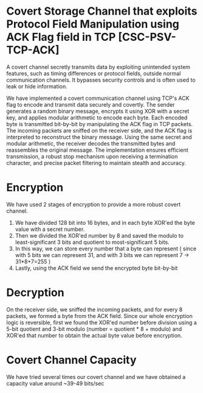 # Covert Storage Channel that exploits Protocol Field Manipulation using ACK Flag field in TCP [CSC-PSV-TCP-ACK]

A covert channel secretly transmits data by exploiting unintended system features, such as timing differences or protocol fields, outside normal communication channels. It bypasses security controls and is often used to leak or hide information.

We have implemented a covert communication channel using TCP's ACK flag to encode and transmit data securely and covertly. The sender generates a random binary message, encrypts it using XOR with a secret key, and applies modular arithmetic to encode each byte. Each encoded byte is transmitted bit-by-bit by manipulating the ACK flag in TCP packets. The incoming packets are sniffed on the receiver side, and the ACK flag is interpreted to reconstruct the binary message. Using the same secret and modular arithmetic, the receiver decodes the transmitted bytes and reassembles the original message. The implementation ensures efficient transmission, a robust stop mechanism upon receiving a termination character, and precise packet filtering to maintain stealth and accuracy.

# Encryption

We have used 2 stages of encryption to provide a more robust covert channel.
1) We have divided 128 bit into 16 bytes, and in each byte XOR'ed the byte value with a secret number.
2) Then we divided the XOR'ed number by 8 and saved the modulo to least-significant 3 bits and quotient to most-significant 5 bits.
3) In this way, we can store every number that a byte can represent ( since with 5 bits we can represent 31, and with 3 bits we can represent 7 -> 31*8+7=255 )
4) Lastly, using the ACK field we send the encrypted byte bit-by-bit

# Decryption

On the receiver side, we sniffed the incoming packets, and for every 8 packets, we formed a byte from the  ACK field.
Since our whole encryption logic is reversible, first we found the XOR'ed number before division using a 5-bit quotient
and 3-bit modulo (number = quotient * 8 + modulo) and XOR'ed that number to obtain the actual byte value before encryption.


# Covert Channel Capacity

We have tried several times our covert channel and we have obtained a capacity value around ~39-49 bits/sec
